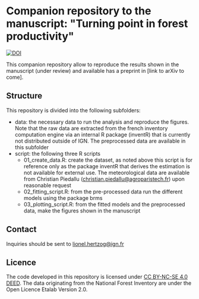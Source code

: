 # Companion repository to the manuscript: "Turning point in forest productivity"

[![DOI](https://zenodo.org/badge/773863581.svg)](https://zenodo.org/doi/10.5281/zenodo.10836876)

This companion repository allow to reproduce the results shown in the manuscript (under review) and available has a preprint in [link to arXiv to come].

## Structure

This repository is divided into the following subfolders:

- data: the necessary data to run the analysis and reproduce the figures. Note that the raw data are extracted from the french inventory computation engine via an internal R package (inventR) that is currently not distributed outside of IGN. The preprocessed data are available in this subfolder
- script: the following three R scripts
    - 01_create_data.R: create the dataset, as noted above this script is for reference only as the package inventR that derives the estimation is not available for external use. The meteorological data are available from Christian Piedallu (christian.piedallu@agroparistech.fr) upon reasonable request
    - 02_fitting_script.R: from the pre-processed data run the different models using the package brms
    - 03_plotting_script.R: from the fitted models and the preprocessed data, make the figures shown in the manuscript

## Contact

Inquiries should be sent to lionel.hertzog@ign.fr


## Licence

The code developed in this repository is licensed under [CC BY-NC-SE 4.0 DEED](https://creativecommons.org/licenses/by-nc-sa/4.0/). The data originating from the National Forest Inventory are under the Open Licence Etalab Version 2.0.
